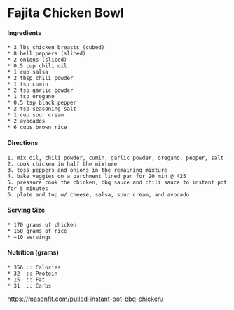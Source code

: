 # Fajita Chicken Bowl



#### Ingredients
	* 3 lbs chicken breasts (cubed)
	* 8 bell peppers (sliced)
	* 2 onions (sliced)
	* 0.5 cup chili oil
	* 1 cup salsa
	* 2 tbsp chili powder
	* 1 tsp cumin
	* 2 tsp garlic powder
	* 1 tsp oregano
	* 0.5 tsp black pepper
	* 2 tsp seasoning salt
	* 1 cup sour cream
	* 2 avocados
	* 6 cups brown rice


#### Directions
	1. mix oil, chili powder, cumin, garlic powder, oregano, pepper, salt
	2. cook chicken in half the mixture
	3. toss peppers and onions in the remaining mixture
	4. bake veggies on a parchment lined pan for 20 min @ 425
	5. pressure cook the chicken, bbq sauce and chili sauce to instant pot for 5 minutes
	6. plate and top w/ cheese, salsa, sour cream, and avocado


#### Serving Size
	* 170 grams of chicken
	* 150 grams of rice
	* ~10 servings


#### Nutrition (grams)
	* 356 :: Calories
	* 32  :: Protein
	* 15  :: Fat
	* 31  :: Carbs


https://masonfit.com/pulled-instant-pot-bbq-chicken/